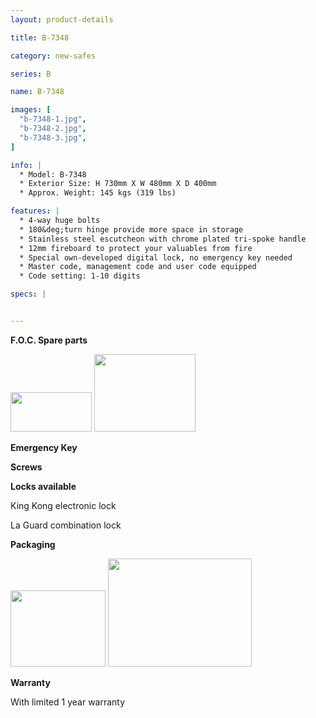 ```yaml
---
layout: product-details

title: B-7348

category: new-safes

series: B

name: B-7348

images: [
  "b-7348-1.jpg",
  "b-7348-2.jpg",
  "b-7348-3.jpg",
]

info: |
  * Model: B-7348
  * Exterior Size: H 730mm X W 480mm X D 400mm
  * Approx. Weight: 145 kgs (319 lbs)

features: |
  * 4-way huge bolts
  * 180&deg;turn hinge provide more space in storage
  * Stainless steel escutcheon with chrome plated tri-spoke handle
  * 12mm fireboard to protect your valuables from fire
  * Special own-developed digital lock, no emergency key needed
  * Master code, management code and user code equipped
  * Code setting: 1-10 digits

specs: |


---
```


**F.O.C. Spare parts**

<img alt="" src="{IMAGE_CDN}/b-7348-4.jpg" style="width: 130px; height: 63px;" />

<img alt="" src="{IMAGE_CDN}/b-7348-5.jpg" style="width: 162px; height: 124px;" />

**Emergency Key**

**Screws**

**Locks available**

King Kong electronic lock

La Guard combination lock

**Packaging**

<img height="144" src="{IMAGE_CDN}/b-7348-6.jpg" style="width: 152px; height: 122px" width="183" />

<img alt="" src="{IMAGE_CDN}/b-7348-7.jpg" style="width: 230px; height: 173px;" />

**Warranty**

With limited 1 year warranty
